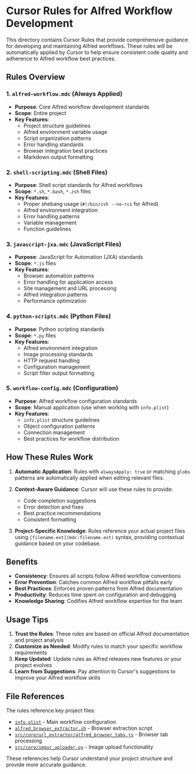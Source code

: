 # Cursor Rules for Alfred Workflow Development

This directory contains Cursor Rules that provide comprehensive guidance for developing and maintaining Alfred workflows. These rules will be automatically applied by Cursor to help ensure consistent code quality and adherence to Alfred workflow best practices.

## Rules Overview

### 1. `alfred-workflow.mdc` (Always Applied)
- **Purpose**: Core Alfred workflow development standards
- **Scope**: Entire project
- **Key Features**:
  - Project structure guidelines
  - Alfred environment variable usage
  - Script organization patterns
  - Error handling standards
  - Browser integration best practices
  - Markdown output formatting

### 2. `shell-scripting.mdc` (Shell Files)
- **Purpose**: Shell script standards for Alfred workflows
- **Scope**: `*.sh`, `*.bash`, `*.zsh` files
- **Key Features**:
  - Proper shebang usage (`#!/bin/zsh --no-rcs` for Alfred)
  - Alfred environment integration
  - Error handling patterns
  - Variable management
  - Function guidelines

### 3. `javascript-jxa.mdc` (JavaScript Files)
- **Purpose**: JavaScript for Automation (JXA) standards
- **Scope**: `*.js` files
- **Key Features**:
  - Browser automation patterns
  - Error handling for application access
  - Site management and URL processing
  - Alfred integration patterns
  - Performance optimization

### 4. `python-scripts.mdc` (Python Files)
- **Purpose**: Python scripting standards
- **Scope**: `*.py` files
- **Key Features**:
  - Alfred environment integration
  - Image processing standards
  - HTTP request handling
  - Configuration management
  - Script filter output formatting

### 5. `workflow-config.mdc` (Configuration)
- **Purpose**: Alfred workflow configuration standards
- **Scope**: Manual application (use when working with `info.plist`)
- **Key Features**:
  - `info.plist` structure guidelines
  - Object configuration patterns
  - Connection management
  - Best practices for workflow distribution

## How These Rules Work

1. **Automatic Application**: Rules with `alwaysApply: true` or matching `globs` patterns are automatically applied when editing relevant files.

2. **Context-Aware Guidance**: Cursor will use these rules to provide:
   - Code completion suggestions
   - Error detection and fixes
   - Best practice recommendations
   - Consistent formatting

3. **Project-Specific Knowledge**: Rules reference your actual project files using `[filename.ext](mdc:filename.ext)` syntax, providing contextual guidance based on your codebase.

## Benefits

- **Consistency**: Ensures all scripts follow Alfred workflow conventions
- **Error Prevention**: Catches common Alfred workflow pitfalls early
- **Best Practices**: Enforces proven patterns from Alfred documentation
- **Productivity**: Reduces time spent on configuration and debugging
- **Knowledge Sharing**: Codifies Alfred workflow expertise for the team

## Usage Tips

1. **Trust the Rules**: These rules are based on official Alfred documentation and project analysis
2. **Customize as Needed**: Modify rules to match your specific workflow requirements
3. **Keep Updated**: Update rules as Alfred releases new features or your project evolves
4. **Learn from Suggestions**: Pay attention to Cursor's suggestions to improve your Alfred workflow skills

## File References

The rules reference key project files:
- [`info.plist`](../info.plist) - Main workflow configuration
- [`alfred_browser_extractor.sh`](../alfred_browser_extractor.sh) - Browser extraction script
- [`src/core/url_extractor/alfred_browser_tabs.js`](../src/core/url_extractor/alfred_browser_tabs.js) - Browser tab processing
- [`src/core/imgur_uploader.py`](../src/core/imgur_uploader.py) - Image upload functionality

These references help Cursor understand your project structure and provide more accurate guidance.
